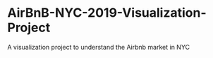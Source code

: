 # AirBnB-NYC-2019-Visualization-Project
A visualization project to understand the Airbnb market in NYC
